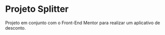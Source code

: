 # Projeto Splitter
 Projeto em conjunto com o Front-End Mentor para realizar um aplicativo de desconto.
